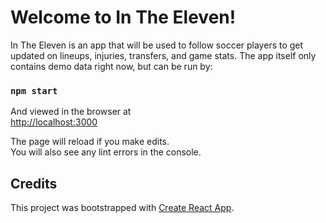 
# Welcome to In The Eleven!

In The Eleven is an app that will be used to follow soccer players to get updated on lineups, injuries, transfers, and game stats. The app itself only contains demo data right now, but can be run by:

### `npm start`

And viewed in the browser at <br>
 [http://localhost:3000](http://localhost:3000)

The page will reload if you make edits.<br>
You will also see any lint errors in the console.

## Credits

This project was bootstrapped with [Create React App](https://github.com/facebookincubator/create-react-app).
